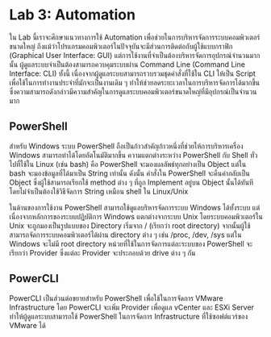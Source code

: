 # Lab 3: Automation
ใน Lab นี้เราจะศึกษาแนวทางการใช้ Automation เพื่อช่วยในการบริหารจัดการระบบคอมพิวเตอร์ขนาดใหญ่
ถึงแม้ว่าโปรแกรมคอมพิวเตอร์ในปัจจุบันจะมีส่วนการติดต่อกับผู้ใช้แบบกราฟิก (Graphical User Interface: GUI)
แต่การใช้งานที่จำเป็นต้องบริหารจัดการอุปกรณ์จำนวนมากนั้น ผู้ดูแลระบบจำเป็นต้องสามารถควบคุมระบบผ่าน Command Line (Command Line Interface: CLI)
ทั้งนี้ เนื่องจากผู้ดูแลระบบสามารถรวบรวมชุดคำสั่งที่ใช้ใน CLI ให้เป็น Script เพื่อใช้ในการทำงานประจำที่มักจะเป็นงานเดิม ๆ
ทำให้ช่วยลดระยะเวลาในการบริหารจัดการได้มากขึ้น ซึ่งความสามารถดังกล่าวมีความสำคัญในการดูแลระบบคอมพิวเตอร์ขนาดใหญ่ที่มีอุปกรณ์เป็นจำนวนมาก

## PowerShell
สำหรับ Windows ระบบ PowerShell ถือเป็นก้าวสำคัญก้าวหนึ่งที่ช่วยให้การบริหารเครื่อง Windows สามารถทำได้โดยอัตโนมัติมากขึ้น
ความแตกต่างระหว่าง PowerShell กับ Shell ทั่วไปทื่ใช้ใน Linux (เช่น bash) คือ PowerShell จะมองผลลัพธ์ทุกอย่างเป็น Object แต่ใน bash
จะมองข้อมูลที่ได้มาเป็น String เท่านั้น ดังนั้น คำสั่งใน PowerShell จะคืนค่ากลับเป็น Object ซึ่งผู้ใช้สามารถเรียกใช้ method ต่าง ๆ
ที่ถูก Implement อยู่บน Object นั้นได้ทันที โดยไม่จำเป็นต้องใช้วิธีจัดการ String เหมือน shell ใน Linux/Unix

ในด้านของการใช้งาน PowerShell สามารถใช้ดูแลบริหารจัดการระบบ Windows ได้ทั้งระบบ แต่เนื่องจากหลักการของระบบปฏิบัติการ Windows
แตกต่างจากระบบ Unix โดยระบบคอมพิวเตอร์ใน Unix จะถูกมองเป็นรูปแบบของ Directory เริ่มจาก / (เรียกว่า root directory)
จากนั้นผู้ใช้สามารถจัดการระบบคอมพิวเตอร์ได้ผ่าน directory ต่าง ๆ เช่น /proc, /dev, /sys แต่ใน Windows
จะไม่มี root directory หน่วยที่ใช้ในการจัดการแต่ละระบบของ PowerShell จะเรียกว่า Provider ซึ่งแต่ละ
Provider จะประกอบด้วย drive ต่าง ๆ กัน

## PowerCLI
PowerCLI เป็นส่วนต่อขยายสำหรับ PowerShell เพื่อใช้ในการจัดการ VMware Infrastructure โดย PowerCLI
จะเพิ่ม Provider เพื่อดูแล vCenter และ ESXi Server ทำให้ผู้ดูแลระบบสามารถใช้ PowerShell ในการจัดการ
Infrastructure ที่ใช้ซอฟต์แวร์ของ VMware ได้
